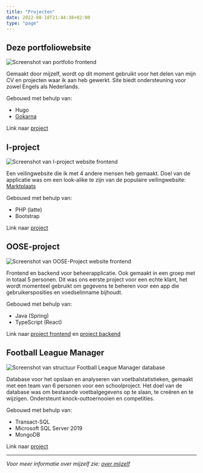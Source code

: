 ```yaml
---
title: "Projecten"
date: 2022-08-18T21:44:38+02:00
type: "page"
---
```


## Deze portfoliowebsite

![Screenshot van portfolio frontend](/website.png)

Gemaakt door mijzelf, wordt op dit moment gebruikt voor het delen van mijn CV en projecten waar ik aan heb gewerkt. Site biedt ondersteuning voor zowel Engels als Nederlands.

Gebouwd met behulp van:

- Hugo
- [Gokarna](https://github.com/526avijitgupta/gokarna)

Link naar [project](https://github.com/pokvful/portfolio_website)

## I-project

![Screenshot van I-project website frontend](/I-project.png)

Een veilingwebsite die ik met 4 andere mensen heb gemaakt. Doel van de applicatie was om een ​​look-alike te zijn van de populaire veilingwebsite: [Marktplaats](https://www.marktplaats.nl/)

Gebouwd met behulp van:

- PHP (latte)
- Bootstrap

Link naar [project](https://github.com/pokvful/I-project)

## OOSE-project

![Screenshot van OOSE-Project website frontend](/OOSE-project.png)

Frontend en backend voor beheerapplicatie. Ook gemaakt in een groep met in totaal 5 personen. Dit was ons eerste project voor een echte klant, het wordt momenteel gebruikt om gegevens te beheren voor een app die gebruikersposities en voedselinname bijhoudt.

Gebouwd met behulp van:

- Java (Spring)
- TypeScript (React)

Link naar [project frontend](https://github.com/pokvful/OOSE-Project-Frontend) en [project backend](https://github.com/pokvful/OOSE-Project-Backend)

## Football League Manager

![Screenshot van structuur Football League Manager database](/CDM-ISE-project.png)

Database voor het opslaan en analyseren van voetbalstatistieken, gemaakt met een team van 6 personen voor een schoolproject. Het doel van de database was om bestaande voetbalgegevens op te slaan, te creëren en te wijzigen. Ondersteunt knock-outtoernooien en competities.

Gebouwd met behulp van:

- Transact-SQL
- Microsoft SQL Server 2019
- MongoDB

Link naar [project](https://github.com/pokvful/football-league-manager)

***

*Voor meer informatie over mijzelf zie: [over mijzelf](/about-me)*